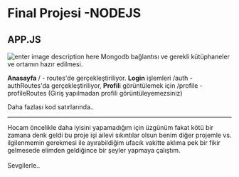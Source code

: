 # Final Projesi -NODEJS
## APP.JS
![enter image description here](https://cdn.discordapp.com/attachments/852651577721880586/1250476415539744879/image.png?ex=666b146a&is=6669c2ea&hm=9bd849c7bc00991734db51e0accd1e0b6dcc2bea4821c8c1944ce5f0bee7a1cd&)
Mongodb bağlantısı ve gerekli kütüphaneler ve ortamın hazır edilmesi.

**Anasayfa** / - routes'de gerçekleştiriliyor.
**Login** işlemleri /auth - authRoutes'da gerçekleştiriliyor,
**Profil**i görüntülemek için /profile - profileRoutes (Giriş yapılmadan profili görüntüleyemezsiniz)

Daha fazlası kod satırlarında..

<hr>
Hocam öncelikle daha iyisini yapamadığım için üzgünüm fakat kötü bir zamana denk geldi bu proje işi ailevi sıkıntılar olsun benim diğer projemle vs. ilgilenmemin gerekmesi ile ayırabildiğim ufacık vakitte aklıma pek bir fikir gelmesede elimden geldiğince bir şeyler yapmaya çalıştım. <br> <br> Sevgilerle..

